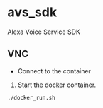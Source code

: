 # avs_sdk

Alexa Voice Service SDK

## VNC

 - Connect to the container

1. Start the docker container.
 ```
 ./docker_run.sh
 ```